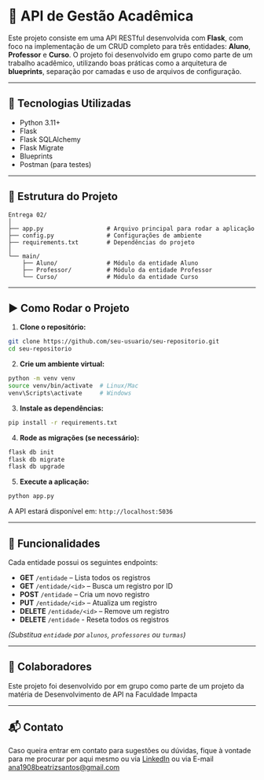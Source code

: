 
# 🔗 API de Gestão Acadêmica 

Este projeto consiste em uma API RESTful desenvolvida com **Flask**, com foco na implementação de um CRUD completo para três entidades: **Aluno**, **Professor** e **Curso**. O projeto foi desenvolvido em grupo como parte de um trabalho acadêmico, utilizando boas práticas como a arquitetura de **blueprints**, separação por camadas e uso de arquivos de configuração.

---

## 🔧 Tecnologias Utilizadas

- Python 3.11+
- Flask
- Flask SQLAlchemy
- Flask Migrate
- Blueprints
- Postman (para testes)

---

## 📁 Estrutura do Projeto

```
Entrega 02/
│
├── app.py                  # Arquivo principal para rodar a aplicação
├── config.py               # Configurações de ambiente
├── requirements.txt        # Dependências do projeto
│
└── main/
    ├── Aluno/              # Módulo da entidade Aluno
    ├── Professor/          # Módulo da entidade Professor
    └── Curso/              # Módulo da entidade Curso
```

---

## ▶️ Como Rodar o Projeto

1. **Clone o repositório:**

```bash
git clone https://github.com/seu-usuario/seu-repositorio.git
cd seu-repositorio
```

2. **Crie um ambiente virtual:**

```bash
python -m venv venv
source venv/bin/activate  # Linux/Mac
venv\Scripts\activate     # Windows
```

3. **Instale as dependências:**

```bash
pip install -r requirements.txt
```

4. **Rode as migrações (se necessário):**

```bash
flask db init
flask db migrate
flask db upgrade
```

5. **Execute a aplicação:**

```bash
python app.py
```

A API estará disponível em: `http://localhost:5036`

---

## 📌 Funcionalidades

Cada entidade possui os seguintes endpoints:

- **GET** `/entidade` – Lista todos os registros
- **GET** `/entidade/<id>` – Busca um registro por ID
- **POST** `/entidade` – Cria um novo registro
- **PUT** `/entidade/<id>` – Atualiza um registro
- **DELETE** `/entidade/<id>` – Remove um registro
- **DELETE** `/entidade` - Reseta todos os registros

*(Substitua `entidade` por `alunos`, `professores` ou `turmas`)*

---

## 🤝 Colaboradores

Este projeto foi desenvolvido por em grupo como parte de um projeto da matéria de Desenvolvimento de API na Faculdade Impacta

---

## 📬 Contato

Caso queira entrar em contato para sugestões ou dúvidas, fique à vontade para me procurar por aqui mesmo ou via [LinkedIn](https://www.linkedin.com/in/ana-beatriz-silva-santos/) ou via E-mail ana1908beatrizsantos@gmail.com

